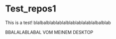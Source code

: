 # Test_repos1
This is a test!
blalbalblablablalblablablalablalbalblab

BBALALABLABAL VOM MEINEM DESKTOP

